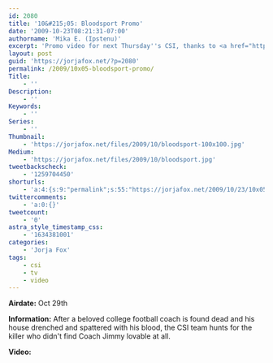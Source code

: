 ```yaml
---
id: 2080
title: '10&#215;05: Bloodsport Promo'
date: '2009-10-23T08:21:31-07:00'
authorname: 'Mika E. (Ipstenu)'
excerpt: 'Promo video for next Thursday''s CSI, thanks to <a href="http://allaboutmarg.com">AllAboutMarg</a>'
layout: post
guid: 'https://jorjafox.net/?p=2080'
permalink: /2009/10x05-bloodsport-promo/
Title:
    - ''
Description:
    - ''
Keywords:
    - ''
Series:
    - ''
Thumbnail:
    - 'https://jorjafox.net/files/2009/10/bloodsport-100x100.jpg'
Medium:
    - 'https://jorjafox.net/files/2009/10/bloodsport.jpg'
tweetbackscheck:
    - '1259704450'
shorturls:
    - 'a:4:{s:9:"permalink";s:55:"https://jorjafox.net/2009/10/23/10x05-bloodsport-promo/";s:7:"tinyurl";s:26:"http://tinyurl.com/yjef3qe";s:4:"isgd";s:18:"http://is.gd/53f1s";s:5:"bitly";s:20:"http://bit.ly/4GcdCQ";}'
twittercomments:
    - 'a:0:{}'
tweetcount:
    - '0'
astra_style_timestamp_css:
    - '1634381001'
categories:
    - 'Jorja Fox'
tags:
    - csi
    - tv
    - video
---
```


**Airdate:** Oct 29th

**Information:**
After a beloved college football coach is found dead and his house drenched and spattered with his blood, the CSI team hunts for the killer who didn't find Coach Jimmy lovable at all.

**Video:**
<object width="480" height="385"><param name="movie" value="http://www.youtube.com/v/1GJYHUZK3Nw&hl=en&fs=1&"></param><param name="allowFullScreen" value="true"></param><param name="allowscriptaccess" value="always"></param><embed src="http://www.youtube.com/v/1GJYHUZK3Nw&hl=en&fs=1&" type="application/x-shockwave-flash" allowscriptaccess="always" allowfullscreen="true" width="480" height="385"></embed></object>
